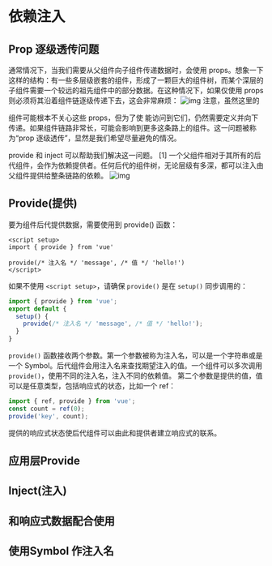 # 依赖注入
## Prop 逐级透传问题
通常情况下，当我们需要从父组件向子组件传递数据时，会使用 props。想象一下这样的结构：有一些多层级嵌套的组件，形成了一颗巨大的组件树，而某个深层的子组件需要一个较远的祖先组件中的部分数据。在这种情况下，如果仅使用 props 则必须将其沿着组件链逐级传递下去，这会非常麻烦：
![img](https://cn.vuejs.org/assets/prop-drilling.11201220.png)
注意，虽然这里的 <Footer> 组件可能根本不关心这些 props，但为了使 <DeepChild> 能访问到它们，仍然需要定义并向下传递。如果组件链路非常长，可能会影响到更多这条路上的组件。这一问题被称为“prop 逐级透传”，显然是我们希望尽量避免的情况。

provide 和 inject 可以帮助我们解决这一问题。 [1] 一个父组件相对于其所有的后代组件，会作为依赖提供者。任何后代的组件树，无论层级有多深，都可以注入由父组件提供给整条链路的依赖。
![img](https://cn.vuejs.org/assets/provide-inject.3e0505e4.png)

## Provide(提供)
要为组件后代提供数据，需要使用到 provide() 函数：

```vue
<script setup>
import { provide } from 'vue'

provide(/* 注入名 */ 'message', /* 值 */ 'hello!')
</script>
```
如果不使用 `<script setup>`，请确保 `provide()` 是在 `setup()` 同步调用的：

```js
import { provide } from 'vue';
export default {
  setup() {
    provide(/* 注入名 */ 'message', /* 值 */ 'hello!');
  }
}
```
`provide()` 函数接收两个参数。第一个参数被称为注入名，可以是一个字符串或是一个 Symbol。后代组件会用注入名来查找期望注入的值。一个组件可以多次调用 
`provide()`，使用不同的注入名，注入不同的依赖值。
第二个参数是提供的值，值可以是任意类型，包括响应式的状态，比如一个 ref：

```js
import { ref, provide } from 'vue';
const count = ref(0);
provide('key', count);
```
提供的响应式状态使后代组件可以由此和提供者建立响应式的联系。
## 应用层Provide

## Inject(注入)

## 和响应式数据配合使用

## 使用Symbol 作注入名

